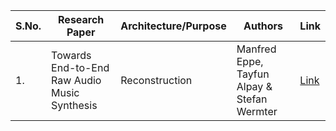 | S.No. | Research Paper | Architecture/Purpose | Authors | Link |
| ---- | ---- | ---- | ---- | ---- |
|1.|Towards End-to-End Raw Audio Music Synthesis|Reconstruction|Manfred Eppe, Tayfun Alpay & Stefan Wermter|[Link](https://github.com/kwanit1142/Research-Papers-Reading-Directory/blob/main/CV%2BNLP/Towards%20End-to-End%20Raw%20Audio%20Music%20Synthesis.pdf)|
